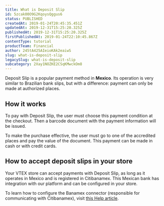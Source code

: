 ```yaml
---
title: What is Deposit Slip
id: 5zcak00O9G2KqoysQggus6
status: PUBLISHED
createdAt: 2019-01-24T20:45:35.451Z
updatedAt: 2019-12-31T15:25:20.325Z
publishedAt: 2019-12-31T15:25:20.325Z
firstPublishedAt: 2019-01-24T22:10:45.867Z
contentType: tutorial
productTeam: Financial
author: 245tA425AIeioKAk2eaiwS
slug: what-is-deposit-slip
legacySlug: what-is-deposit-slip
subcategory: 2Xay1NOZKE2CSqKMwckOm8
---
```


Deposit Slip is a popular payment method in __Mexico__. Its operation is very similar to Brazilian bank slips, but with a difference: payment can only be made at authorized places.

## How it works
To pay with Deposit Slip, the user must choose this payment condition at the checkout. Then a barcode document with the payment information will be issued.

To make the purchase effective, the user must go to one of the accredited places and pay the value of the document. This payment can be made in cash or with credit cards.

## How to accept deposit slips in your store
Your VTEX store can accept payments with Deposit Slip, as long as it operates in Mexico and is registered in Citibanamex. This Mexican bank has integration with our platform and can be configured in your store.

To learn how to configure the Banamex connector (responsible for communicating with Citibanamex), visit [this Help article](/en/tutorial/setting-up-banamex-gateway).
